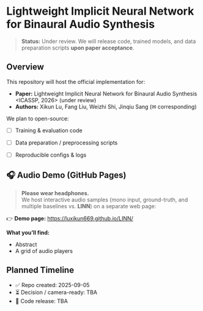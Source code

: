 # Lightweight Implicit Neural Network for Binaural Audio Synthesis
> **Status:** Under review. We will release code, trained models, and data preparation scripts **upon paper acceptance**.

## Overview
This repository will host the official implementation for:
- **Paper:** Lightweight Implicit Neural Network for Binaural Audio Synthesis <ICASSP, 2026> (under review)
- **Authors:** Xikun Lu, Fang Liu, Weizhi Shi, Jinqiu Sang (✉ corresponding)

We plan to open-source:
- [ ] Training & evaluation code    
- [ ] Data preparation / preprocessing scripts  
- [ ] Reproducible configs & logs


## 🎧 Audio Demo (GitHub Pages)

> **Please wear headphones.**  
We host interactive audio samples (mono input, ground-truth, and multiple baselines vs. **LINN**) on a separate web page:

👉 **Demo page:** https://luxikun669.github.io/LINN/  

**What you’ll find:**
- Abstract
- A grid of audio players


## Planned Timeline
- ✅ Repo created: 2025-09-05
- ⏳ Decision / camera-ready: TBA
- 🚀 Code release: TBA
